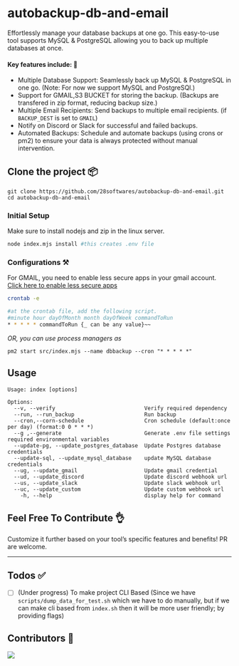 # autobackup-db-and-email

Effortlessly manage your database backups at one go. This easy-to-use tool supports MySQL & PostgreSQL allowing you to back up multiple databases at once.

#### Key features include: 🚀

- Multiple Database Support: Seamlessly back up MySQL & PostgreSQL in one go. (Note: For now we support MySQL and PostgreSQl.)
- Support for GMAIL,S3 BUCKET for storing the backup. (Backups are transfered in zip format, reducing backup size.)
- Multiple Email Recipients: Send backups to multiple email recipients. (if `BACKUP_DEST` is set to `GMAIL`)
- Notify on Discord or Slack for successful and failed backups.
- Automated Backups: Schedule and automate backups (using crons or pm2) to ensure your data is always protected without manual intervention.

## Clone the project 📦

```
git clone https://github.com/28softwares/autobackup-db-and-email.git
cd autobackup-db-and-email
```

### Initial Setup

Make sure to install nodejs and zip in the linux server.

```bash
node index.mjs install #this creates .env file
```

### Configurations ⚒️

For GMAIL, you need to enable less secure apps in your gmail account. [Click here to enable less secure apps](https://myaccount.google.com/lesssecureapps)

```bash
crontab -e

#at the crontab file, add the following script.
#minute hour dayOfMonth month dayOfWeek commandToRun
* * * * * commandToRun {_ can be any value}~~
```

_OR, you can use process managers as_

```
pm2 start src/index.mjs --name dbbackup --cron "* * * * *"
```


## Usage
```
Usage: index [options]

Options:
  --v, --verify                            Verify required dependency
  --run, --run_backup                      Run backup
  --cron,--corn-schedule                   Cron schedule (default:once per day) (format:0 0 * * *)
  --g ,--generate                          Generate .env file settings required environmental variables
  --update-pg, --update_postgres_database  Update Postgres database credentials
  --update-sql, --update_mysql_database    update MySQL database credentials
  --ug, --update_gmail                     Update gmail credential
  --ud, --update_discord                   Update discord webhook url
  --us, --update_slack                     Update slack webhook url
  --uc, --update_custom                    Update custom webhook url
    -h, --help                             display help for command
```


## Feel Free To Contribute 👌

Customize it further based on your tool’s specific features and benefits! PR are welcome.

---

## Todos ✅

- [ ] (Under progress) To make project CLI Based (Since we have `scripts/dump_data_for_test.sh` which we have to do manually, but if we can make cli based from `index.sh` then it will be more user friendly; by providing flags)

## Contributors 🤝

<a href = "https://github.com/28softwares/autobackup-db-and-email">
  <img src = "https://contrib.rocks/image?repo=28softwares/autobackup-db-and-email"/>
</a>
